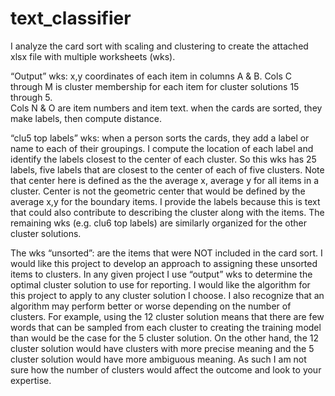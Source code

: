 # text_classifier
I analyze the card sort with scaling and clustering to create the attached xlsx file with multiple worksheets (wks).


“Output” wks: 
    x,y coordinates of each item in columns A & B. 
    Cols C through M is cluster membership for each item for cluster solutions 15 through 5.     
    Cols N & O are item numbers and item text.
    when the cards are sorted, they make labels, then compute distance. 

“clu5 top labels” wks: 
     when a person sorts the cards, they add a label or name to each of their groupings. 
     I compute the location of each label and identify the labels closest to the center of each cluster. 
     So this wks has 25 labels, five labels that are closest to the center of each of five clusters. 
     Note that center here is defined as the the average x, average y for all items in a cluster. 
     Center is not the geometric center that would be defined by the average x,y for the boundary items. 
     I provide the labels because this is text that could also contribute to describing the cluster along with the items. 
     The remaining wks (e.g. clu6 top labels) are similarly organized for the other cluster solutions.

The wks “unsorted”:
      are the items that were NOT included in the card sort. 
      I would like this project to develop an approach to assigning these unsorted items to clusters.
      In any given project I use “output” wks to determine the optimal cluster solution to 
      use for reporting. 
      I would like the algorithm for this project to apply to any cluster solution I choose.
      I also recognize that an algorithm may perform better or worse depending on the number 
      of clusters. 
      For example, using the 12 cluster solution means that there are few words that can be
      sampled from each cluster to creating the training model than would be the case for the
      5 cluster solution. 
      On the other hand, the 12 cluster solution would have clusters with more precise
      meaning and the 5 cluster solution would have more ambiguous meaning. As such I am not
      sure how the number of clusters would affect the outcome and look to your expertise.
